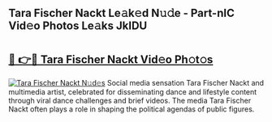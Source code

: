 ## Tara Fischer Nackt Le𝚊k𝚎d N𝚞𝚍e - Part-nIC Vid𝚎o Photos Le𝚊ks JkIDU

# <h2><a href="http://fb38km0.evod.top/?m=Tara+Fischer+Nackt">🔗 👉🔴 Tara Fischer Nackt Vid𝚎o Ph𝚘t𝚘s</a></h2>

[![Tara Fischer Nackt N𝚞d𝚎s](https://i.imgur.com/8V9OHl7.gif)](http://fb38km0.evod.top/?m=Tara+Fischer+Nackt)
Social media sensation Tara Fischer Nackt and multimedia artist, celebrated for disseminating dance and lifestyle content through viral dance challenges and brief videos. The media Tara Fischer Nackt often plays a role in shaping the political agendas of public figures. 
